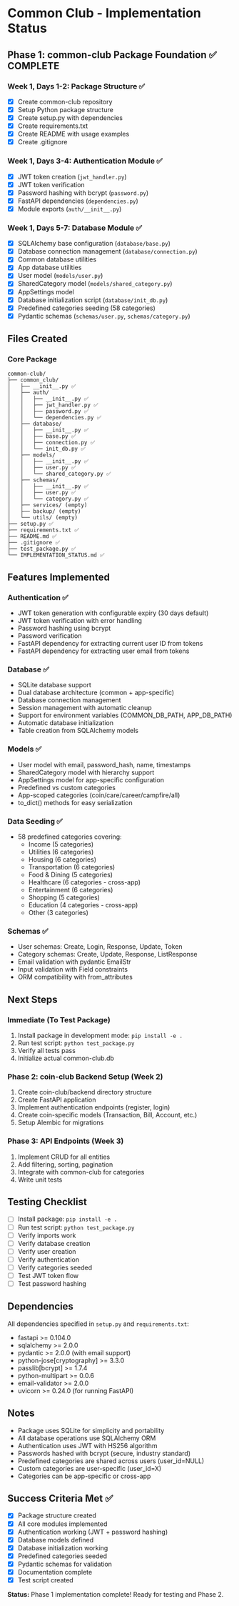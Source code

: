 # Common Club - Implementation Status

## Phase 1: common-club Package Foundation ✅ COMPLETE

### Week 1, Days 1-2: Package Structure ✅
- [x] Create common-club repository
- [x] Setup Python package structure
- [x] Create setup.py with dependencies
- [x] Create requirements.txt
- [x] Create README with usage examples
- [x] Create .gitignore

### Week 1, Days 3-4: Authentication Module ✅
- [x] JWT token creation (`jwt_handler.py`)
- [x] JWT token verification
- [x] Password hashing with bcrypt (`password.py`)
- [x] FastAPI dependencies (`dependencies.py`)
- [x] Module exports (`auth/__init__.py`)

### Week 1, Days 5-7: Database Module ✅
- [x] SQLAlchemy base configuration (`database/base.py`)
- [x] Database connection management (`database/connection.py`)
- [x] Common database utilities
- [x] App database utilities
- [x] User model (`models/user.py`)
- [x] SharedCategory model (`models/shared_category.py`)
- [x] AppSettings model
- [x] Database initialization script (`database/init_db.py`)
- [x] Predefined categories seeding (58 categories)
- [x] Pydantic schemas (`schemas/user.py`, `schemas/category.py`)

## Files Created

### Core Package
```
common-club/
├── common_club/
│   ├── __init__.py ✅
│   ├── auth/
│   │   ├── __init__.py ✅
│   │   ├── jwt_handler.py ✅
│   │   ├── password.py ✅
│   │   └── dependencies.py ✅
│   ├── database/
│   │   ├── __init__.py ✅
│   │   ├── base.py ✅
│   │   ├── connection.py ✅
│   │   └── init_db.py ✅
│   ├── models/
│   │   ├── __init__.py ✅
│   │   ├── user.py ✅
│   │   └── shared_category.py ✅
│   ├── schemas/
│   │   ├── __init__.py ✅
│   │   ├── user.py ✅
│   │   └── category.py ✅
│   ├── services/ (empty)
│   ├── backup/ (empty)
│   └── utils/ (empty)
├── setup.py ✅
├── requirements.txt ✅
├── README.md ✅
├── .gitignore ✅
├── test_package.py ✅
└── IMPLEMENTATION_STATUS.md ✅
```

## Features Implemented

### Authentication ✅
- JWT token generation with configurable expiry (30 days default)
- JWT token verification with error handling
- Password hashing using bcrypt
- Password verification
- FastAPI dependency for extracting current user ID from tokens
- FastAPI dependency for extracting user email from tokens

### Database ✅
- SQLite database support
- Dual database architecture (common + app-specific)
- Database connection management
- Session management with automatic cleanup
- Support for environment variables (COMMON_DB_PATH, APP_DB_PATH)
- Automatic database initialization
- Table creation from SQLAlchemy models

### Models ✅
- User model with email, password_hash, name, timestamps
- SharedCategory model with hierarchy support
- AppSettings model for app-specific configuration
- Predefined vs custom categories
- App-scoped categories (coin/care/career/campfire/all)
- to_dict() methods for easy serialization

### Data Seeding ✅
- 58 predefined categories covering:
  - Income (5 categories)
  - Utilities (6 categories)
  - Housing (6 categories)
  - Transportation (6 categories)
  - Food & Dining (5 categories)
  - Healthcare (6 categories - cross-app)
  - Entertainment (6 categories)
  - Shopping (5 categories)
  - Education (4 categories - cross-app)
  - Other (3 categories)

### Schemas ✅
- User schemas: Create, Login, Response, Update, Token
- Category schemas: Create, Update, Response, ListResponse
- Email validation with pydantic EmailStr
- Input validation with Field constraints
- ORM compatibility with from_attributes

## Next Steps

### Immediate (To Test Package)
1. Install package in development mode: `pip install -e .`
2. Run test script: `python test_package.py`
3. Verify all tests pass
4. Initialize actual common-club.db

### Phase 2: coin-club Backend Setup (Week 2)
1. Create coin-club/backend directory structure
2. Create FastAPI application
3. Implement authentication endpoints (register, login)
4. Create coin-specific models (Transaction, Bill, Account, etc.)
5. Setup Alembic for migrations

### Phase 3: API Endpoints (Week 3)
1. Implement CRUD for all entities
2. Add filtering, sorting, pagination
3. Integrate with common-club for categories
4. Write unit tests

## Testing Checklist

- [ ] Install package: `pip install -e .`
- [ ] Run test script: `python test_package.py`
- [ ] Verify imports work
- [ ] Verify database creation
- [ ] Verify user creation
- [ ] Verify authentication
- [ ] Verify categories seeded
- [ ] Test JWT token flow
- [ ] Test password hashing

## Dependencies

All dependencies specified in `setup.py` and `requirements.txt`:
- fastapi >= 0.104.0
- sqlalchemy >= 2.0.0
- pydantic >= 2.0.0 (with email support)
- python-jose[cryptography] >= 3.3.0
- passlib[bcrypt] >= 1.7.4
- python-multipart >= 0.0.6
- email-validator >= 2.0.0
- uvicorn >= 0.24.0 (for running FastAPI)

## Notes

- Package uses SQLite for simplicity and portability
- All database operations use SQLAlchemy ORM
- Authentication uses JWT with HS256 algorithm
- Passwords hashed with bcrypt (secure, industry standard)
- Predefined categories are shared across users (user_id=NULL)
- Custom categories are user-specific (user_id=X)
- Categories can be app-specific or cross-app

## Success Criteria Met ✅

- [x] Package structure created
- [x] All core modules implemented
- [x] Authentication working (JWT + password hashing)
- [x] Database models defined
- [x] Database initialization working
- [x] Predefined categories seeded
- [x] Pydantic schemas for validation
- [x] Documentation complete
- [x] Test script created

**Status:** Phase 1 implementation complete! Ready for testing and Phase 2.

